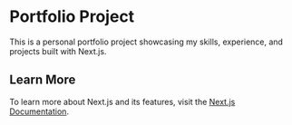 # Portfolio Project

This is a personal portfolio project showcasing my skills, experience, and projects built with Next.js.

## Learn More

To learn more about Next.js and its features, visit the [Next.js Documentation](https://nextjs.org/docs).
